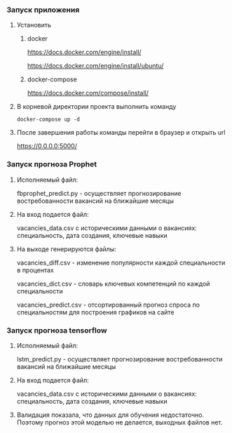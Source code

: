 ###  Запуск приложения
1. Установить 
    1. docker
    
        https://docs.docker.com/engine/install/

        https://docs.docker.com/engine/install/ubuntu/

    1. docker-compose
        
        https://docs.docker.com/compose/install/

1. В корневой директории проекта выполнить команду
    
    ```
   docker-compose up -d
   ```
   
1. После завершения работы команды перейти в браузер и открыть url

    https://0.0.0.0:5000/ 
    
    
    
### Запуск прогноза Prophet

1. Исполняемый файл:
   
    fbprophet_predict.py - осуществляет прогнозирование востребованности вакансий на ближайшие месяцы

2. На вход подается файл: 

    vacancies_data.csv с историческими данными о вакансиях: специальность, дата создания, ключевые навыки

4. На выходе генерируются файлы:

    vacancies_diff.csv - изменение популярности каждой специальности в процентах

    vacancies_dict.csv - словарь ключевых компетенций по каждой специальности

    vacancies_predict.csv - отсортированный прогноз спроса по специальностям для построения графиков на сайте
    
    
    
### Запуск прогноза tensorflow

1. Исполняемый файл:
   
    lstm_predict.py - осуществляет прогнозирование востребованности вакансий на ближайшие месяцы

2. На вход подается файл: 

    vacancies_data.csv с историческими данными о вакансиях: специальность, дата создания, ключевые навыки
    
3. Валидация показала, что данных для обучения недостаточно. Поэтому прогноз этой моделью не делается, выходных файлов нет.
